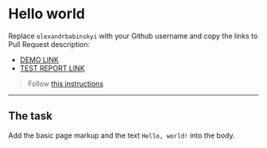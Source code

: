 # Hello world
Replace `olexandrbabinskyi` with your Github username and copy the links to Pull Request description:
- [DEMO LINK](https://olexandrbabinskyi.github.io/layout_hello-world/)
- [TEST REPORT LINK](https://olexandrbabinskyi.github.io/layout_hello-world/report/html_report/)

> Follow [this instructions](https://mate-academy.github.io/layout_task-guideline/#how-to-solve-the-layout-tasks-on-github)
___

## The task
Add the basic page markup and the text `Hello, world!` into the body.

